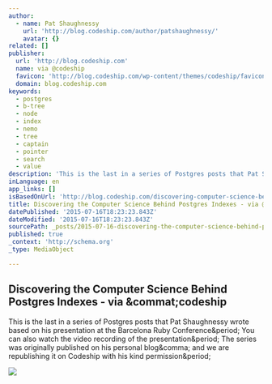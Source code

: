 ```yaml
---
author:
  - name: Pat Shaughnessy
    url: 'http://blog.codeship.com/author/patshaughnessy/'
    avatar: {}
related: []
publisher:
  url: 'http://blog.codeship.com'
  name: via @codeship
  favicon: 'http://blog.codeship.com/wp-content/themes/codeship/favicon.ico'
  domain: blog.codeship.com
keywords:
  - postgres
  - b-tree
  - node
  - index
  - nemo
  - tree
  - captain
  - pointer
  - search
  - value
description: 'This is the last in a series of Postgres posts that Pat Shaughnessy wrote based on his presentation at the Barcelona Ruby Conference. You can also watch the video recording of the presentation. The series was originally published on his personal blog, and we are republishing it on Codeship with his kind permission.'
inLanguage: en
app_links: []
isBasedOnUrl: 'http://blog.codeship.com/discovering-computer-science-behind-postgres-indexes/'
title: Discovering the Computer Science Behind Postgres Indexes - via @codeship
datePublished: '2015-07-16T18:23:23.843Z'
dateModified: '2015-07-16T18:23:23.843Z'
sourcePath: _posts/2015-07-16-discovering-the-computer-science-behind-postgres-indexes-v.md
published: true
_context: 'http://schema.org'
_type: MediaObject

---
```

<article style=""><h1>Discovering the Computer Science Behind Postgres Indexes - via &amp;commat;codeship</h1><p>This is the last in a series of Postgres posts that Pat Shaughnessy wrote based on his presentation at the Barcelona Ruby Conference&amp;period; You can also watch the video recording of the presentation&amp;period; The series was originally published on his personal blog&amp;comma; and we are republishing it on Codeship with his kind permission&amp;period;</p><img src="http://blog.codeship.com/wp-content/uploads/2015/06/Codeship_Postgres-Indexes.jpg" /></article>